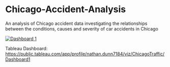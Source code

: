 # Chicago-Accident-Analysis
An analysis of Chicago accident data investigating the relationships between the conditions, causes and severity of car accidents in Chicago

<div class='tableauPlaceholder' id='viz1731477634691' style='position: relative'><noscript><a href='#'><img alt='Dashboard 1 ' src='https:&#47;&#47;public.tableau.com&#47;static&#47;images&#47;Ch&#47;ChicagoTraffic&#47;Dashboard1&#47;1_rss.png' style='border: none' /></a></noscript><object class='tableauViz'  style='display:none;'><param name='host_url' value='https%3A%2F%2Fpublic.tableau.com%2F' /> <param name='embed_code_version' value='3' /> <param name='site_root' value='' /><param name='name' value='ChicagoTraffic&#47;Dashboard1' /><param name='tabs' value='no' /><param name='toolbar' value='yes' /><param name='static_image' value='https:&#47;&#47;public.tableau.com&#47;static&#47;images&#47;Ch&#47;ChicagoTraffic&#47;Dashboard1&#47;1.png' /> <param name='animate_transition' value='yes' /><param name='display_static_image' value='yes' /><param name='display_spinner' value='yes' /><param name='display_overlay' value='yes' /><param name='display_count' value='yes' /><param name='language' value='en-US' /><param name='filter' value='publish=yes' /></object></div>                <script type='text/javascript'>                    var divElement = document.getElementById('viz1731477634691');                    var vizElement = divElement.getElementsByTagName('object')[0];                    if ( divElement.offsetWidth > 800 ) { vizElement.style.minWidth='800px';vizElement.style.maxWidth='1400px';vizElement.style.width='100%';vizElement.style.minHeight='627px';vizElement.style.maxHeight='827px';vizElement.style.height=(divElement.offsetWidth*0.75)+'px';} else if ( divElement.offsetWidth > 500 ) { vizElement.style.minWidth='800px';vizElement.style.maxWidth='1400px';vizElement.style.width='100%';vizElement.style.minHeight='627px';vizElement.style.maxHeight='827px';vizElement.style.height=(divElement.offsetWidth*0.75)+'px';} else { vizElement.style.width='100%';vizElement.style.height='1627px';}                     var scriptElement = document.createElement('script');                    scriptElement.src = 'https://public.tableau.com/javascripts/api/viz_v1.js';                    vizElement.parentNode.insertBefore(scriptElement, vizElement);                </script>

Tableau Dashboard:
https://public.tableau.com/app/profile/nathan.dunn7184/viz/ChicagoTraffic/Dashboard1
